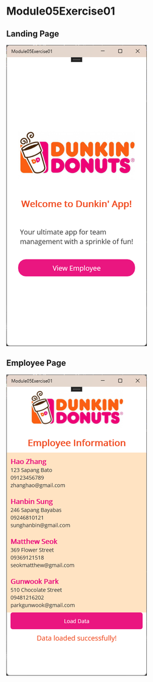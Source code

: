 # Module05Exercise01

## Landing Page
![1](mod05exe01pics/1.png)

## Employee Page
![2](mod05exe01pics/2.png)


